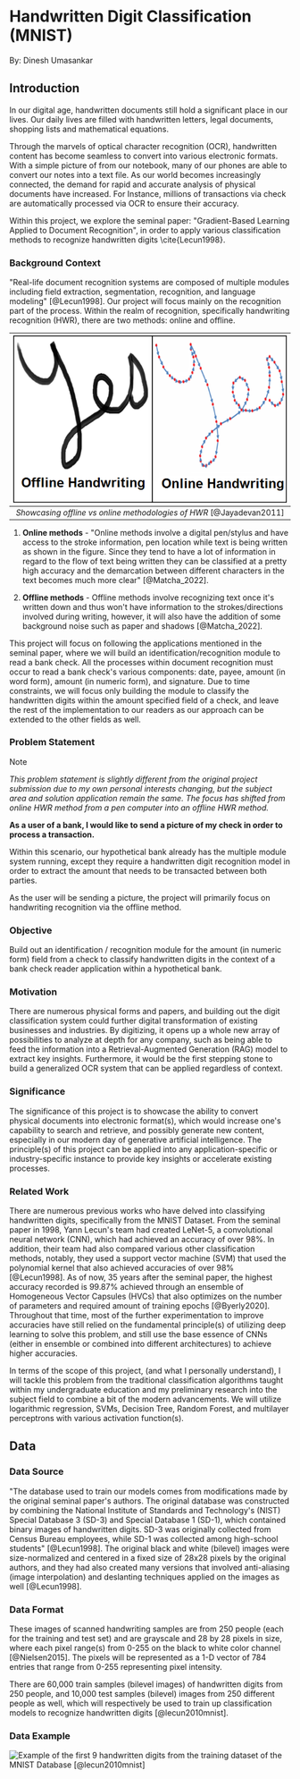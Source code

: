 # Handwritten Digit Classification (MNIST)

By: Dinesh Umasankar

## Introduction

In our digital age, handwritten documents still hold a significant place in our lives. Our daily lives are filled with handwritten letters, legal documents, shopping lists and mathematical equations.

Through the marvels of optical character recognition (OCR), handwritten content has become seamless to convert into various electronic formats. With a simple picture of from our notebook, many of our phones are able to convert our notes into a text file. As our world becomes increasingly connected, the demand for rapid and accurate analysis of physical documents have increased. For Instance, millions of transactions via check are automatically processed via OCR to ensure their accuracy.

Within this project, we explore the seminal paper: "Gradient-Based Learning Applied to Document Recognition", in order to apply various classification methods to recognize handwritten digits \cite{Lecun1998}.

### Background Context

"Real-life document recognition systems are composed of multiple modules including field extraction, segmentation, recognition, and language modeling" [@Lecun1998]. Our project will focus mainly on the recognition part of the process. Within the realm of recognition, specifically handwriting recognition (HWR), there are two methods: online and offline.

| ![assets/offline_online.png](assets/offline_online.png)| 
|:--:| 
| *Showcasing offline vs online methodologies of HWR* [@Jayadevan2011] |

1. **Online methods** - "Online methods involve a digital pen/stylus and have access to the stroke information, pen location while text is being written as shown in the figure. Since they tend to have a lot of information in regard to the flow of text being written they can be classified at a pretty high accuracy and the demarcation between different characters in the text becomes much more clear" [@Matcha_2022].

1. **Offline methods** - Offline methods involve recognizing text once it's written down and thus won't have information to the strokes/directions involved during writing, however, it will also have the addition of some background noise such as paper and shadows [@Matcha_2022].


This project will focus on following the applications mentioned in the seminal paper, where we will build an identification/recognition module to read a bank check. All the processes within document recognition must occur to read a bank check's various components: date, payee, amount (in word form), amount (in numeric form), and signature. Due to time constraints, we will focus only building the module to classify the handwritten digits within the amount specified field of a check, and leave the rest of the implementation to our readers as our approach can be extended to the other fields as well.

### Problem Statement

> [!NOTE]
> *This problem statement is slightly different from the original project submission due to my own personal interests changing, but the subject area and solution application remain the same. The focus has shifted from online HWR method from a pen computer into an offline HWR method.*

**As a user of a bank, I would like to send a picture of my check in order to process a transaction.**

Within this scenario, our hypothetical bank already has the multiple module system running, except they require a handwritten digit recognition model in order to extract the amount that needs to be transacted between both parties.

As the user will be sending a picture, the project will primarily focus on handwriting recognition via the offline method.

### Objective

Build out an identification / recognition module for the amount (in numeric form) field from a check to classify handwritten digits in the context of a bank check reader application within a hypothetical bank.

### Motivation

There are numerous physical forms and papers, and building out the digit classification system could further digital transformation of existing businesses and industries. By digitizing, it opens up a whole new array of possibilities to analyze at depth for any company, such as being able to feed the information into a Retrieval-Augmented Generation (RAG) model to extract key insights. Furthermore, it would be the first stepping stone to build a generalized OCR system that can be applied regardless of context.

### Significance

The significance of this project is to showcase the ability to convert physical documents into electronic format(s), which would increase one's capability to search and retrieve, and possibly generate new content, especially in our modern day of generative artificial intelligence. The principle(s) of this project can be applied into any application-specific or industry-specific instance to provide key insights or accelerate existing processes.

### Related Work

There are numerous previous works who have delved into classifying handwritten digits, specifically from the MNIST Dataset. From the seminal paper in 1998, Yann Lecun's team had created LeNet-5, a convolutional neural network (CNN), which had achieved an accuracy of over 98%. In addition, their team had also compared various other classification methods, notably, they used a support vector machine (SVM) that used the polynomial kernel that also achieved accuracies of over 98% [@Lecun1998]. As of now, 35 years after the seminal paper, the highest accuracy recorded is 99.87% achieved through an ensemble of Homogeneous Vector Capsules (HVCs) that also optimizes on the number of parameters and required amount of training epochs [@Byerly2020]. Throughout that time, most of the further experimentation to improve accuracies have still relied on the fundamental principle(s) of utilizing deep learning to solve this problem, and still use the base essence of CNNs (either in ensemble or combined into different architectures) to achieve higher accuracies.

In terms of the scope of this project, (and what I personally understand), I will tackle this problem from the traditional classification algorithms taught within my undergraduate education and my preliminary research into the subject field to combine a bit of the modern advancements. We will utilize logarithmic regression, SVMs, Decision Tree, Random Forest, and multilayer perceptrons with various activation function(s).

## Data

### Data Source

"The database used to train our models comes from modifications made by the original seminal paper's authors. The original database was constructed by combining the National Institute of Standards and Technology's (NIST) Special Database 3 (SD-3) and Special Database 1 (SD-1), which contained binary images of handwritten digits. SD-3 was originally collected from Census Bureau employees, while SD-1 was collected among high-school students" [@Lecun1998]. The original black and white (bilevel) images were size-normalized and centered in a fixed size of 28x28 pixels by the original authors, and they had also created many versions that involved anti-aliasing (image interpolation) and deslanting techniques applied on the images as well [@Lecun1998].

### Data Format

These images of scanned handwriting samples are from 250 people (each for the training and test set) and are grayscale and 28 by 28 pixels in size, where each pixel range(s) from 0-255 on the black to white color channel [@Nielsen2015]. The pixels will be represented as a 1-D vector of 784 entries that range from 0-255 representing pixel intensity.

There are 60,000 train samples (bilevel images) of handwritten digits from 250 people, and 10,000 test samples (bilevel) images from 250 different people as well, which will respectively be used to train up classification models to recognize handwritten digits [@lecun2010mnist].

### Data Example

![Example of the first 9 handwritten digits from the training dataset of the MNIST Database [@lecun2010mnist]](assets/data_example_s.png)

